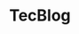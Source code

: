 <h1 align="center" >TecBlog</h1>
<br><br>
<div align="center">
<img src="https://user-images.githubusercontent.com/90112622/184542452-149f9852-6aad-4021-b8f8-45ab71d26f68.png" alt="">

